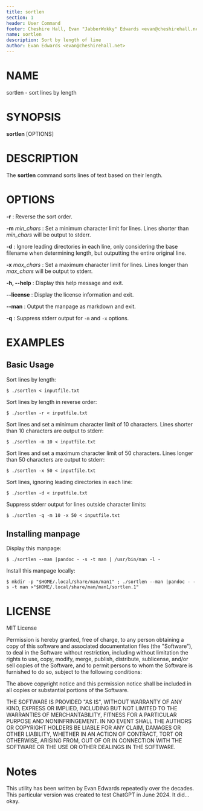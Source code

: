 ```yaml
---
title: sortlen
section: 1
header: User Command
footer: Cheshire Hall, Evan "JabberWokky" Edwards <evan@cheshirehall.net>
name: sortlen
description: Sort by length of line
author: Evan Edwards <evan@cheshirehall.net>
---
```



# NAME
sortlen - sort lines by length

# SYNOPSIS
**sortlen** [OPTIONS]

# DESCRIPTION
The **sortlen** command sorts lines of text based on their length.

# OPTIONS
**-r**
:   Reverse the sort order.

**-m** *min_chars*
:   Set a minimum character limit for lines. Lines shorter than *min_chars* will be output to stderr.

**-d**
:   Ignore leading directories in each line, only considering the base filename when determining length, but outputting the entire original line.

**-x** *max_chars*
:   Set a maximum character limit for lines. Lines longer than *max_chars* will be output to stderr.

**-h, --help**
:   Display this help message and exit.

**--license**
:   Display the license information and exit.

**--man**
:   Output the manpage as markdown and exit.

**-q**
:   Suppress stderr output for `-m` and `-x` options.



# EXAMPLES

## Basic Usage

Sort lines by length:

    $ ./sortlen < inputfile.txt

Sort lines by length in reverse order:

    $ ./sortlen -r < inputfile.txt

Sort lines and set a minimum character limit of 10 characters. Lines shorter than 10 characters are output to stderr:

    $ ./sortlen -m 10 < inputfile.txt

Sort lines and set a maximum character limit of 50 characters. Lines longer than 50 characters are output to stderr:

    $ ./sortlen -x 50 < inputfile.txt

Sort lines, ignoring leading directories in each line:

    $ ./sortlen -d < inputfile.txt

Suppress stderr output for lines outside character limits:

    $ ./sortlen -q -m 10 -x 50 < inputfile.txt

## Installing manpage

Display this manpage:

    $ ./sortlen --man |pandoc - -s -t man | /usr/bin/man -l -

Install this manpage locally:

    $ mkdir -p "$HOME/.local/share/man/man1" ; ./sortlen --man |pandoc - -s -t man >"$HOME/.local/share/man/man1/sortlen.1"


# LICENSE

MIT License

Permission is hereby granted, free of charge, to any person obtaining a copy of this software and associated documentation files (the "Software"), to deal in the Software without restriction, including without limitation the rights to use, copy, modify, merge, publish, distribute, sublicense, and/or sell copies of the Software, and to permit persons to whom the Software is furnished to do so, subject to the following conditions:

The above copyright notice and this permission notice shall be included in all copies or substantial portions of the Software.

THE SOFTWARE IS PROVIDED "AS IS", WITHOUT WARRANTY OF ANY KIND, EXPRESS OR IMPLIED, INCLUDING BUT NOT LIMITED TO THE WARRANTIES OF MERCHANTABILITY, FITNESS FOR A PARTICULAR PURPOSE AND NONINFRINGEMENT. IN NO EVENT SHALL THE AUTHORS OR COPYRIGHT HOLDERS BE LIABLE FOR ANY CLAIM, DAMAGES OR OTHER LIABILITY, WHETHER IN AN ACTION OF CONTRACT, TORT OR OTHERWISE, ARISING FROM, OUT OF OR IN CONNECTION WITH THE SOFTWARE OR THE USE OR OTHER DEALINGS IN THE SOFTWARE.


# Notes

This utility has been written by Evan Edwards repeatedly over the decades.  This particular version was created to test ChatGPT in June 2024.  It did... okay.



